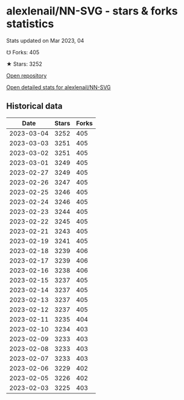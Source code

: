 # alexlenail/NN-SVG - stars & forks statistics

Stats updated on Mar 2023, 04

☋ Forks: 405

★ Stars: 3252

[Open repository](https://github.com/alexlenail/NN-SVG)

[Open detailed stats for alexlenail/NN-SVG](https://reviewgithub.com/rep/alexlenail/NN-SVG)

## Historical data
| Date | Stars | Forks |
|------|-------|-------|
| 2023-03-04 | 3252 | 405 | 
| 2023-03-03 | 3251 | 405 | 
| 2023-03-02 | 3251 | 405 | 
| 2023-03-01 | 3249 | 405 | 
| 2023-02-27 | 3249 | 405 | 
| 2023-02-26 | 3247 | 405 | 
| 2023-02-25 | 3246 | 405 | 
| 2023-02-24 | 3246 | 405 | 
| 2023-02-23 | 3244 | 405 | 
| 2023-02-22 | 3245 | 405 | 
| 2023-02-21 | 3243 | 405 | 
| 2023-02-19 | 3241 | 405 | 
| 2023-02-18 | 3239 | 406 | 
| 2023-02-17 | 3239 | 406 | 
| 2023-02-16 | 3238 | 406 | 
| 2023-02-15 | 3237 | 405 | 
| 2023-02-14 | 3237 | 405 | 
| 2023-02-13 | 3237 | 405 | 
| 2023-02-12 | 3237 | 405 | 
| 2023-02-11 | 3235 | 404 | 
| 2023-02-10 | 3234 | 403 | 
| 2023-02-09 | 3233 | 403 | 
| 2023-02-08 | 3233 | 403 | 
| 2023-02-07 | 3233 | 403 | 
| 2023-02-06 | 3229 | 402 | 
| 2023-02-05 | 3226 | 402 | 
| 2023-02-03 | 3225 | 403 | 

